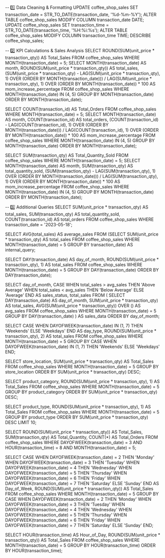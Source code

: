 -- 1️⃣ Data Cleaning & Formatting
UPDATE coffee_shop_sales SET transaction_date = STR_TO_DATE(transaction_date, '%d-%m-%Y');
ALTER TABLE coffee_shop_sales MODIFY COLUMN transaction_date DATE;
UPDATE coffee_shop_sales SET transaction_time = STR_TO_DATE(transaction_time, '%H:%i:%s');
ALTER TABLE coffee_shop_sales MODIFY COLUMN transaction_time TIME;
DESCRIBE coffee_shop_sales;

-- 2️⃣ KPI Calculations & Sales Analysis
SELECT ROUND(SUM(unit_price * transaction_qty)) AS Total_Sales FROM coffee_shop_sales WHERE MONTH(transaction_date) = 5;
SELECT 
    MONTH(transaction_date) AS month,
    ROUND(SUM(unit_price * transaction_qty)) AS total_sales,
    (SUM(unit_price * transaction_qty) - LAG(SUM(unit_price * transaction_qty), 1) OVER (ORDER BY MONTH(transaction_date))) / 
    LAG(SUM(unit_price * transaction_qty), 1) OVER (ORDER BY MONTH(transaction_date)) * 100 AS mom_increase_percentage
FROM coffee_shop_sales WHERE MONTH(transaction_date) IN (4, 5) GROUP BY MONTH(transaction_date) ORDER BY MONTH(transaction_date);

SELECT COUNT(transaction_id) AS Total_Orders FROM coffee_shop_sales WHERE MONTH(transaction_date) = 5;
SELECT 
    MONTH(transaction_date) AS month,
    COUNT(transaction_id) AS total_orders,
    (COUNT(transaction_id) - LAG(COUNT(transaction_id), 1) OVER (ORDER BY MONTH(transaction_date))) / 
    LAG(COUNT(transaction_id), 1) OVER (ORDER BY MONTH(transaction_date)) * 100 AS mom_increase_percentage
FROM coffee_shop_sales WHERE MONTH(transaction_date) IN (4, 5) GROUP BY MONTH(transaction_date) ORDER BY MONTH(transaction_date);

SELECT SUM(transaction_qty) AS Total_Quantity_Sold FROM coffee_shop_sales WHERE MONTH(transaction_date) = 5;
SELECT 
    MONTH(transaction_date) AS month,
    SUM(transaction_qty) AS total_quantity_sold,
    (SUM(transaction_qty) - LAG(SUM(transaction_qty), 1) OVER (ORDER BY MONTH(transaction_date))) / 
    LAG(SUM(transaction_qty), 1) OVER (ORDER BY MONTH(transaction_date)) * 100 AS mom_increase_percentage
FROM coffee_shop_sales WHERE MONTH(transaction_date) IN (4, 5) GROUP BY MONTH(transaction_date) ORDER BY MONTH(transaction_date);

-- 3️⃣ Additional Queries
SELECT SUM(unit_price * transaction_qty) AS total_sales, SUM(transaction_qty) AS total_quantity_sold, COUNT(transaction_id) AS total_orders FROM coffee_shop_sales WHERE transaction_date = '2023-05-18';

SELECT AVG(total_sales) AS average_sales FROM (SELECT SUM(unit_price * transaction_qty) AS total_sales FROM coffee_shop_sales WHERE MONTH(transaction_date) = 5 GROUP BY transaction_date) AS internal_query;

SELECT DAY(transaction_date) AS day_of_month, ROUND(SUM(unit_price * transaction_qty), 1) AS total_sales FROM coffee_shop_sales WHERE MONTH(transaction_date) = 5 GROUP BY DAY(transaction_date) ORDER BY DAY(transaction_date);

SELECT day_of_month, 
    CASE WHEN total_sales > avg_sales THEN 'Above Average' WHEN total_sales < avg_sales THEN 'Below Average' ELSE 'Average' END AS sales_status, 
    total_sales 
FROM (
    SELECT DAY(transaction_date) AS day_of_month, SUM(unit_price * transaction_qty) AS total_sales, AVG(SUM(unit_price * transaction_qty)) OVER () AS avg_sales 
    FROM coffee_shop_sales WHERE MONTH(transaction_date) = 5 GROUP BY DAY(transaction_date)
) AS sales_data ORDER BY day_of_month;

SELECT CASE WHEN DAYOFWEEK(transaction_date) IN (1, 7) THEN 'Weekends' ELSE 'Weekdays' END AS day_type, ROUND(SUM(unit_price * transaction_qty), 2) AS total_sales FROM coffee_shop_sales WHERE MONTH(transaction_date) = 5 GROUP BY CASE WHEN DAYOFWEEK(transaction_date) IN (1, 7) THEN 'Weekends' ELSE 'Weekdays' END;

SELECT store_location, SUM(unit_price * transaction_qty) AS Total_Sales FROM coffee_shop_sales WHERE MONTH(transaction_date) = 5 GROUP BY store_location ORDER BY SUM(unit_price * transaction_qty) DESC;

SELECT product_category, ROUND(SUM(unit_price * transaction_qty), 1) AS Total_Sales FROM coffee_shop_sales WHERE MONTH(transaction_date) = 5 GROUP BY product_category ORDER BY SUM(unit_price * transaction_qty) DESC;

SELECT product_type, ROUND(SUM(unit_price * transaction_qty), 1) AS Total_Sales FROM coffee_shop_sales WHERE MONTH(transaction_date) = 5 GROUP BY product_type ORDER BY SUM(unit_price * transaction_qty) DESC LIMIT 10;

SELECT ROUND(SUM(unit_price * transaction_qty)) AS Total_Sales, SUM(transaction_qty) AS Total_Quantity, COUNT(*) AS Total_Orders FROM coffee_shop_sales WHERE DAYOFWEEK(transaction_date) = 3 AND HOUR(transaction_time) = 8 AND MONTH(transaction_date) = 5;

SELECT CASE WHEN DAYOFWEEK(transaction_date) = 2 THEN 'Monday' WHEN DAYOFWEEK(transaction_date) = 3 THEN 'Tuesday' WHEN DAYOFWEEK(transaction_date) = 4 THEN 'Wednesday' WHEN DAYOFWEEK(transaction_date) = 5 THEN 'Thursday' WHEN DAYOFWEEK(transaction_date) = 6 THEN 'Friday' WHEN DAYOFWEEK(transaction_date) = 7 THEN 'Saturday' ELSE 'Sunday' END AS Day_of_Week, ROUND(SUM(unit_price * transaction_qty)) AS Total_Sales FROM coffee_shop_sales WHERE MONTH(transaction_date) = 5 GROUP BY CASE WHEN DAYOFWEEK(transaction_date) = 2 THEN 'Monday' WHEN DAYOFWEEK(transaction_date) = 3 THEN 'Tuesday' WHEN DAYOFWEEK(transaction_date) = 4 THEN 'Wednesday' WHEN DAYOFWEEK(transaction_date) = 5 THEN 'Thursday' WHEN DAYOFWEEK(transaction_date) = 6 THEN 'Friday' WHEN DAYOFWEEK(transaction_date) = 7 THEN 'Saturday' ELSE 'Sunday' END;

SELECT HOUR(transaction_time) AS Hour_of_Day, ROUND(SUM(unit_price * transaction_qty)) AS Total_Sales FROM coffee_shop_sales WHERE MONTH(transaction_date) = 5 GROUP BY HOUR(transaction_time) ORDER BY HOUR(transaction_time);

